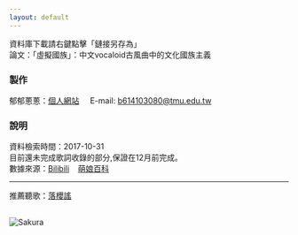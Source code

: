 ```yaml
---
layout: default
---
```

資料庫下載請右鍵點擊「鏈接另存為」  
論文：「虛擬國族」：中文vocaloid古風曲中的文化國族主義
### 製作
郁郁蔥蔥：[個人網站](https://b614103080.github.io)     
E-mail: b614103080@tmu.edu.tw 
### 說明
資料檢索時間：2017-10-31   
目前還未完成歌詞收錄的部分,保證在12月前完成。    
數據來源：[Bilibili](https://www.bilibili.com)    [萌娘百科](https://zh.moegirl.org)

---

推薦聽歌：[落櫻謠](http://www.bilibili.com/video/av737993/?from=search&seid=17465627870555694211)

## [](#header-2)
![Sakura](https://i.imgur.com/inwM1W6.jpg)
